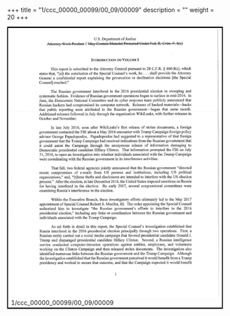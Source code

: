 +++
title = "1/ccc_00000_00099/00_09/00009"
description = ""
weight = 20
+++

<table style="border:2px solid black;max-width:800px;max-height:800px;" 
><tr><td>
<img class="center-fit-jpg"
src="/jpg_/jpg_mueller_report_searchable_009.jpg">
1/ccc_00000_00099/00_09/00009
</img></td></tr></table>
